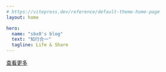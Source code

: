 ```yaml
---
# https://vitepress.dev/reference/default-theme-home-page
layout: home

hero:
  name: "sbx0's blog"
  text: "知行合一"
  tagline: Life & Share
---
```


<!--@include: ./life/travel/travel-hk.md{1,13} -->

[查看更多](./life/travel/travel-hk.md)